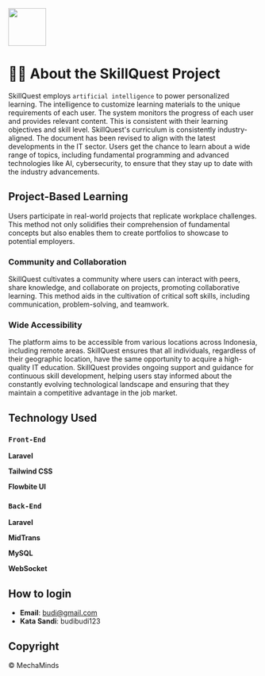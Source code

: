 <img src="https://i.postimg.cc/YCHy9zg1/skillquest-logo.png" height="76px">
<br>

# ☝🏽 About the SkillQuest Project

SkillQuest employs `artificial intelligence` to power personalized learning. The intelligence to customize learning materials to the unique requirements of each user. The system monitors the progress of each user and provides relevant content. This is consistent with their learning objectives and skill level. SkillQuest's curriculum is consistently industry-aligned. The document has been revised to align with the latest developments in the IT sector. Users get the chance to learn about a wide range of topics, including fundamental programming and advanced technologies like AI, cybersecurity, to ensure that they stay up to date with the industry advancements.

## Project-Based Learning

Users participate in real-world projects that replicate workplace challenges. This method not only solidifies their comprehension of fundamental concepts but also enables them to create portfolios to showcase to potential employers.

### Community and Collaboration

SkillQuest cultivates a community where users can interact with peers, share knowledge, and collaborate on projects, promoting collaborative learning. This method aids in the cultivation of critical soft skills, including communication, problem-solving, and teamwork.

### Wide Accessibility

The platform aims to be accessible from various locations across Indonesia, including remote areas. SkillQuest ensures that all individuals, regardless of their geographic location, have the same opportunity to acquire a high-quality IT education. SkillQuest provides ongoing support and guidance for continuous skill development, helping users stay informed about the constantly evolving technological landscape and ensuring that they maintain a competitive advantage in the job market.

## Technology Used

### `Front-End`

**Laravel**

**Tailwind CSS**

**Flowbite UI**

### `Back-End`

**Laravel**

**MidTrans**

**MySQL**

**WebSocket**

## How to login

-   **Email**: budi@gmail.com
-   **Kata Sandi**: budibudi123

## Copyright

© MechaMinds
